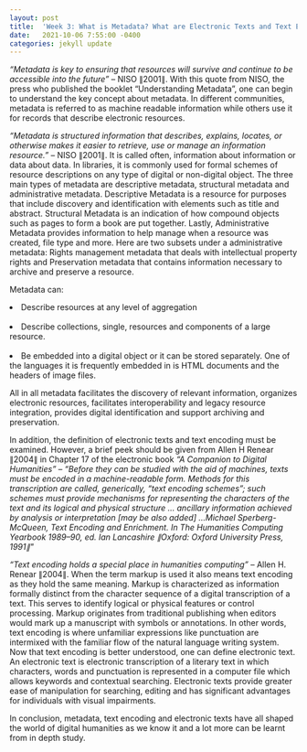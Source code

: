 ```yaml
---
layout: post
title:  'Week 3: What is Metadata? What are Electronic Texts and Text Encoding?'
date:   2021-10-06 7:55:00 -0400
categories: jekyll update
---
```


<style>
div{
  text-align: justify;
  text-justify: inter-word;
}
</style>

<p><i>“Metadata is key to ensuring that resources will survive and continue to be accessible into the future”</i> – NISO &par;2001&par;. With this quote from NISO, the press who published the booklet “Understanding Metadata”, one can begin to understand the key concept about metadata. In different communities, metadata is referred to as machine readable information while others use it for records that describe electronic resources.</p>

<p><i>“Metadata is structured information that describes, explains, locates, or otherwise makes it easier to retrieve, use or manage an information resource.”</i> – NISO &par;2001&par;. It is called often, information about information or data about data. In libraries, it is commonly used for formal schemes of resource descriptions on any type of digital or non-digital object. The three main types of metadata are descriptive metadata, structural metadata and administrative metadata. Descriptive Metadata is a resource for purposes that include discovery and identification with elements such as title and abstract. Structural Metadata is an indication of how compound objects such as pages to form a book are put together. Lastly, Administrative Metadata provides information to help manage when a resource was created, file type and more. Here are two subsets under a administrative metadata: Rights management metadata that deals with intellectual property rights and Preservation metadata that contains information necessary to archive and preserve a resource.</p>

<p>Metadata can:

<li>Describe resources at any level of aggregation</li>
<br>
<li>Describe collections, single, resources and components of a large resource.</li>
<br>
<li>Be embedded into a digital object or it can be stored separately. One of the languages it is frequently embedded in is HTML documents and the headers of image files.</li></p>

<p>All in all metadata facilitates the discovery of relevant information, organizes electronic resources, facilitates interoperability and legacy resource integration, provides digital identification and support archiving and preservation.</p>

<p>In addition, the definition of electronic texts and text encoding must be examined. However, a brief peek should be given from Allen H Renear &par;2004&par; in Chapter 17 of the electronic book <i>“A Companion to Digital Humanities” – “Before they can be studied with the aid of machines, texts must be encoded in a machine-readable form. Methods for this transcription are called, generically, “text encoding schemes”; such schemes must provide mechanisms for representing the characters of the text and its logical and physical structure … ancillary information achieved by analysis or interpretation [may be also added] …Michael Sperberg-McQueen, Text Encoding and Enrichment. In The Humanities Computing Yearbook 1989–90, ed. Ian Lancashire &par;Oxford: Oxford University Press, 1991&par;"</i></p>

<p><i>“Text encoding holds a special place in humanities computing”</i> – Allen H. Renear &par;2004&par;. When the term markup is used it also means text encoding as they hold the same meaning. Markup is characterized as information formally distinct from the character sequence of a digital transcription of a text. This serves to identify logical or physical features or control processing. Markup originates from traditional publishing when editors would mark up a manuscript with symbols or annotations. In other words, text encoding is where unfamiliar expressions like punctuation are intermixed with the familiar flow of the natural language writing system. Now that text encoding is better understood, one can define electronic text. An electronic text is electronic transcription of a literary text in which characters, words and punctuation is represented in a computer file which allows keywords and contextual searching. Electronic texts provide greater ease of manipulation for searching, editing and has significant advantages for individuals with visual impairments.</p>    

<p>In conclusion, metadata, text encoding and electronic texts have all shaped the world of digital humanities as we know it and a lot more can be learnt from in depth study.</p>